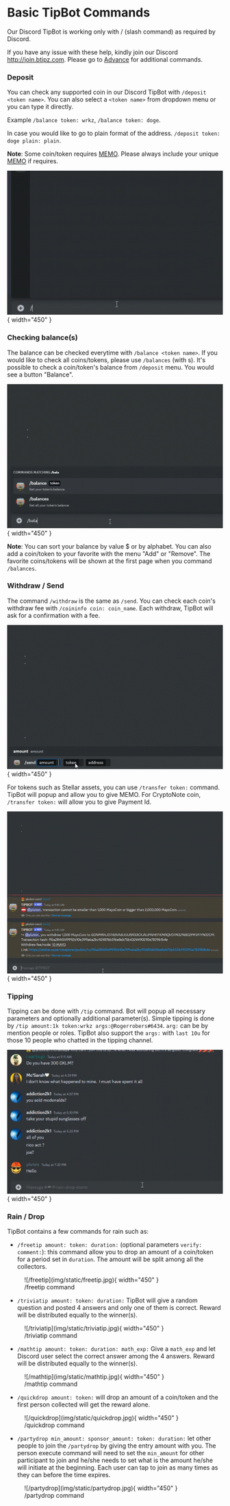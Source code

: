 # Basic TipBot Commands

Our Discord TipBot is working only with / (slash command) as required by Discord.

If you have any issue with these help, kindly join our Discord <http://join.btipz.com>. Please go to [Advance](./advanced_discord_commands.md) for additional commands.

### Deposit

You can check any supported coin in our Discord TipBot with `/deposit <token name>`. You can also select a `<token name>` from dropdown menu or you can type it directly.

Example `/balance token: wrkz`, `/balance token: doge`.

In case you would like to go to plain format of the address. `/deposit token: doge plain: plain`.

**Note**: Some coin/token requires <ins>MEMO</ins>. Please always include your unique <ins>MEMO</ins> if requires.

![Deposit coin/token](img/animated/deposit.gif){ width="450" }

### Checking balance(s)

The balance can be checked everytime with `/balance <token name>`. If you would like to check all coins/tokens, please use `/balances` (with s). It's possible to check a coin/token's balance from `/deposit` menu. You would see a button "Balance".

![Check coin/token's balance](img/animated/balance.gif){ width="450" }

**Note**: You can sort your balance by value $ or by alphabet. You can also add a coin/token to your favorite with the menu "Add" or "Remove". The favorite coins/tokens will be shown at the first page when you command `/balances`.

### Withdraw / Send

The command `/withdraw` is the same as `/send`. You can check each coin's withdraw fee with `/coininfo coin: coin_name`. Each withdraw, TipBot will ask for a confirmation with a fee.

![Withdraw/send command](img/animated/withdraw-send.gif){ width="450" }

For tokens such as Stellar assets, you can use `/transfer token:` command. TipBot will popup and allow you to give MEMO. For CryptoNote coin, `/transfer token:` will allow you to give Payment Id.

![Transfer command](img/animated/transfer.gif){ width="450" }

### Tipping

Tipping can be done with `/tip` command. Bot will popup all necessary parameters and optionally additional parameter(s). Simple tipping is done by `/tip amount:1k token:wrkz args:@Rogerrobers#6434`. `arg:` can be by mention people or roles. TipBot also support the `args:` with `last 10u` for those 10 people who chatted in the tipping channel.

![Tip command](img/animated/tipping.gif){ width="450" }

### Rain / Drop

TipBot contains a few commands for rain such as:

* `/freetip amount: token: duration:` (optional parameters `verify: comment:`): this command allow you to drop an amount of a coin/token for a period set in `duration`. The amount will be split among all the collectors.

<figure markdown>
  ![/freetip](img/static/freetip.jpg){ width="450" }
  <figcaption>/freetip command</figcaption>
</figure>

* `/triviatip amount: token: duration:` TipBot will give a random question and posted 4 answers and only one of them is correct. Reward will be distributed equally to the winner(s).

<figure markdown>
  ![/triviatip](img/static/triviatip.jpg){ width="450" }
  <figcaption>/triviatip command</figcaption>
</figure>

* `/mathtip amount: token: duration: math_exp:` Give a `math_exp` and let Discord user select the correct answer among the 4 answers. Reward will be distributed equally to the winner(s).

<figure markdown>
  ![/mathtip](img/static/mathtip.jpg){ width="450" }
  <figcaption>/mathtip command</figcaption>
</figure>

* `/quickdrop amount: token:` will drop an amount of a coin/token and the first person collected will get the reward alone.

<figure markdown>
  ![/quickdrop](img/static/quickdrop.jpg){ width="450" }
  <figcaption>/quickdrop command</figcaption>
</figure>

* `/partydrop min_amount: sponsor_amount: token: duration:` let other people to join the `/partydrop` by giving the entry amount with you. The person execute command will need to set the `min_amount` for other participant to join and he/she needs to set what is the amount he/she will initiate at the beginning. Each user can tap to join as many times as they can before the time expires.

<figure markdown>
  ![/partydrop](img/static/partydrop.jpg){ width="450" }
  <figcaption>/partydrop command</figcaption>
</figure>

